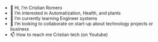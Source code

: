 - 👋 Hi, I’m Cristian Romero
- 👀 I’m interested in Automatization, Health, and plants
- 🌱 I’m currently learning Engineer systems
- 💞️ I’m looking to collaborate on start-up about technology projects or business
- 📫 How to reach me Cristian tech (on Youtube)

<!---
CristianRomerounad/CristianRomerounad is a ✨ special ✨ repository because its `README.md` (this file) appears on your GitHub profile.
You can click the Preview link to take a look at your changes.
--->
